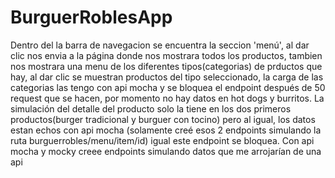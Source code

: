 # BurguerRoblesApp

Dentro del la barra de navegacion se encuentra la seccion 'menú', al dar clic nos envia a la página donde nos mostrara todos los productos, tambien nos mostrara una menu de los diferentes tipos(categorias) de prductos que hay, al dar clic se muestran productos del tipo seleccionado, la carga de las categorias las tengo con api mocha y se bloquea el endpoint después de 50 request que se hacen, por momento no hay datos en hot dogs y burritos.
La simulación del detalle del producto solo la tiene en los dos primeros productos(burger tradicional y burguer con tocino) pero al igual, los datos estan echos con api mocha (solamente creé esos 2 endpoints simulando la ruta burguerrobles/menu/item/id) igual este endpoint se bloquea.
Con api mocha y mocky creee endpoints simulando datos que me arrojarían de una api